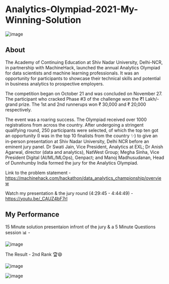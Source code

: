 # Analytics-Olympiad-2021-My-Winning-Solution
![image](https://analyticsindiamag.com/wp-content/uploads/2021/12/ShivNadar_AIM.jpg)

## About

The Academy of Continuing Education at Shiv Nadar University, Delhi-NCR, in partnership with MachineHack, launched the annual Analytics Olympiad for data scientists and machine learning professionals. It was an opportunity for participants to showcase their technical skills and potential in business analytics to prospective employers. 

The competition began on October 21 and was concluded on November 27. The participant who cracked Phase #3 of the challenge won the ₹1 Lakh/- grand prize. The 1st and 2nd runnerups won ₹ 30,000 and ₹ 20,000 respectively.

The event was a roaring success. The Olympiad received over 1000 registrations from across the country. After undergoing a stringent qualifying round, 250 participants were selected, of which the top ten got an opportunity (I was in the top 10 finalists from the country ✨) to give an in-person presentation at Shiv Nadar University, Delhi NCR before an eminent jury panel. Dr Swati Jain, Vice President, Analytics at EXL; Dr Anish Agarwal, director (data and analytics), NatWest Group; Megha Sinha, Vice President Digital (AI/ML/MLOps), Genpact; and Manoj Madhusudanan, Head of Dunnhumby India formed the jury for the Analytics Olympiad.

Link to the problem statement - https://machinehack.com/hackathon/data_analytics_championship/overview

Watch my presentation & the jury round (4:29:45 - 4:44:49) - https://youtu.be/_CAUZ4bF7rI
 

## My Performance
15 Minute solution presentaion infront of the jury & a 5 Minute Questions session 📊 - 

![image](https://github.com/YashK07/Analytics-Olympiad-2021-My-Winning-Solution/blob/master/Event%20Images/IMG_2011.JPG?raw=true)


The Result - 2nd Rank 🏆😄


![image](https://github.com/YashK07/Analytics-Olympiad-2021-My-Winning-Solution/blob/master/Event%20Images/IMG_1982.JPG?raw=true)

![image](https://github.com/YashK07/Analytics-Olympiad-2021-My-Winning-Solution/blob/master/Event%20Images/IMG_2128.JPG?raw=true)
